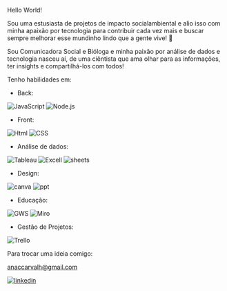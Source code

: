 Hello World!

Sou uma estusiasta de projetos de impacto socialambiental e alio isso com minha apaixão por tecnologia para contribuir cada vez mais e buscar sempre melhorar esse mundinho lindo que a gente vive! 🥰

Sou Comunicadora Social e Bióloga e minha paixão por análise de dados e tecnologia nasceu aí, de uma ciêntista que ama olhar para as informações, ter insights e compartilhá-los com todos!

Tenho habilidades em:

- Back:
  
![JavaScript](https://img.shields.io/badge/JavaScript-323330?style=for-the-badge&logo=javascript&logoColor=F7DF1E)
![Node.js](https://img.shields.io/badge/Node%20js-339933?style=for-the-badge&logo=nodedotjs&logoColor=white)


- Front:

![Html](https://img.shields.io/badge/HTML5-E34F26?style=for-the-badge&logo=html5&logoColor=white)
![CSS](https://img.shields.io/badge/CSS3-1572B6?style=for-the-badge&logo=css3&logoColor=white)

- Análise de dados:

![Tableau](https://img.shields.io/badge/Tableau-E97627?style=for-the-badge&logo=Tableau&logoColor=white)
![Excell](https://img.shields.io/badge/Microsoft_Excel-217346?style=for-the-badge&logo=microsoft-excel&logoColor=white)
![sheets](https://img.shields.io/badge/Google%20Sheets-34A853?style=for-the-badge&logo=google-sheets&logoColor=white)

- Design:

![canva](https://img.shields.io/badge/Canva-%2300C4CC.svg?&style=for-the-badge&logo=Canva&logoColor=white)
![ppt](https://img.shields.io/badge/Microsoft_PowerPoint-B7472A?style=for-the-badge&logo=microsoft-powerpoint&logoColor=white)

- Educação:
 
![GWS](https://img.shields.io/badge/Google%20Meet-00897B?style=for-the-badge&logo=google-meet&logoColor=white)
![Miro](https://img.shields.io/badge/Miro-F7C922?style=for-the-badge&logo=Miro&logoColor=050036)


- Gestão de Projetos:

![Trello](https://img.shields.io/badge/Trello-0052CC?style=for-the-badge&logo=trello&logoColor=white)

Para trocar uma ideia comigo:

anaccarvalh@gmail.com
  
[![linkedin](https://img.shields.io/badge/LinkedIn-0077B5?style=for-the-badge&logo=linkedin&logoColor=white)](https://www.linkedin.com/in/anacamposdecarvalho/)
